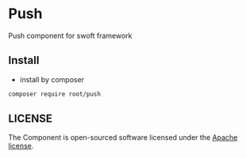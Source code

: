 # Push

Push component for swoft framework

## Install

- install by composer

```bash
composer require root/push
```

## LICENSE

The Component is open-sourced software licensed under the [Apache license](LICENSE).
